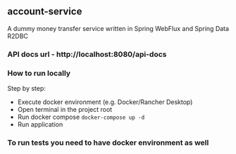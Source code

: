 ## account-service
A dummy money transfer service written in Spring WebFlux and Spring Data R2DBC

### API docs url - http://localhost:8080/api-docs

### How to run locally
Step by step:
- Execute docker environment (e.g. Docker/Rancher Desktop)
- Open terminal in the project root
- Run docker compose `docker-compose up -d`
- Run application

### To run tests you need to have docker environment as well